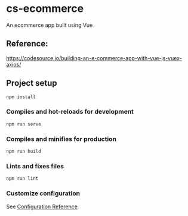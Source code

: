 # cs-ecommerce

An ecommerce app built using Vue

## Reference:

https://codesource.io/building-an-e-commerce-app-with-vue-js-vuex-axios/

## Project setup
```
npm install
```

### Compiles and hot-reloads for development
```
npm run serve
```

### Compiles and minifies for production
```
npm run build
```

### Lints and fixes files
```
npm run lint
```

### Customize configuration
See [Configuration Reference](https://cli.vuejs.org/config/).

